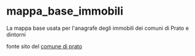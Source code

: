 # mappa_base_immobili
La mappa base usata per l'anagrafe degli immobili dei comuni di Prato e dintorni

fonte sito del [comune di prato](http://mappe.comune.prato.it/mappebinj/)
